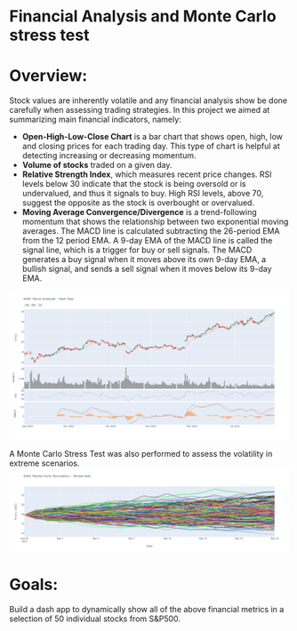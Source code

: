 # Financial Analysis and Monte Carlo stress test


# Overview:
Stock values are inherently volatile and any financial analysis show be done carefully when assessing trading strategies. 
In this project we aimed at summarizing main financial indicators, namely:
- **Open-High-Low-Close Chart** is a bar chart that shows open, high, low and closing prices for each trading day. This 
type of chart is helpful at detecting increasing or decreasing momentum.
- **Volume of stocks** traded on a given day.
- **Relative Strength Index**, which measures recent price changes. RSI levels below 30 indicate that the stock is being 
oversold or is undervalued, and thus it signals to buy. High RSI levels, above 70, 
suggest the opposite as the stock is overbought or overvalued.
- **Moving Average Convergence/Divergence** is a trend-following momentum that shows the relationship between 
two exponential moving averages. The MACD line is calculated subtracting the 26-period EMA from the 12 period EMA. 
A 9-day EMA of the MACD line is called the signal line, which is a trigger for buy or sell signals. The MACD generates a 
buy signal when it moves above its own 9-day EMA, a bullish signal, and sends a sell signal when it moves below its 9-day EMA.

![Screenshot](images/financial_analysis.png)

A Monte Carlo Stress Test was also performed to assess the volatility in extreme scenarios.
![Screenshot](images/monte_carlo_stress_test.png)

# Goals:
Build a dash app to dynamically show all of the above financial metrics in a selection of 50 individual stocks from S&P500.